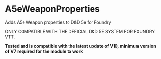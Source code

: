 # A5eWeaponProperties
Adds A5e Weapon properties to D&amp;D 5e for Foundry

ONLY COMPATIBLE WITH THE OFFICIAL D&D 5E SYSTEM FOR FOUNDRY VTT.

**Tested and is compatible with the latest update of V10, minimum version of V7 required for the module to work**
